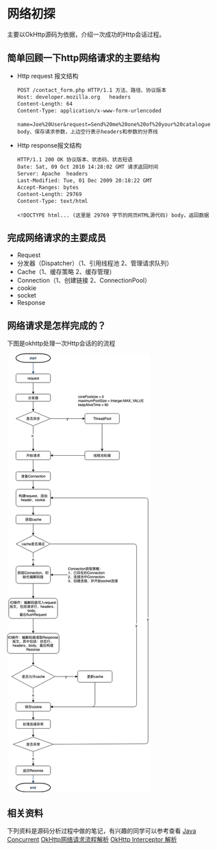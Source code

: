 # 网络初探
主要以OkHttp源码为依据，介绍一次成功的Http会话过程。
## 简单回顾一下http网络请求的主要结构
* Http request 报文结构
    
    ```
    POST /contact_form.php HTTP/1.1 方法、路径、协议版本
    Host: developer.mozilla.org   headers
    Content-Length: 64
    Content-Type: application/x-www-form-urlencoded
    
    name=Joe%20User&request=Send%20me%20one%20of%20your%20catalogue  body、保存请求参数，上边空行表示headers和参数的分界线
    ```
* Http response报文结构
   
    ```
    HTTP/1.1 200 OK 协议版本、状态码、状态短语
    Date: Sat, 09 Oct 2010 14:28:02 GMT 请求返回时间
    Server: Apache  headers
    Last-Modified: Tue, 01 Dec 2009 20:18:22 GMT
    Accept-Ranges: bytes
    Content-Length: 29769
    Content-Type: text/html
    
    <!DOCTYPE html... (这里是 29769 字节的网页HTML源代码) body，返回数据
    ```

## 完成网络请求的主要成员

* Request
* 分发器（Dispatcher）（1、引用线程池 2、管理请求队列）
* Cache（1、缓存策略 2、缓存管理）
* Connection（1、创建链接 2、ConnectionPool）
* cookie
* socket
* Response

## 网络请求是怎样完成的？
下图是okhttp处理一次Http会话的的流程

![网络请求流程](media/15588568433891/%E7%BD%91%E7%BB%9C%E8%AF%B7%E6%B1%82%E6%B5%81%E7%A8%8B.png)



## 相关资料
下列资料是源码分析过程中做的笔记，有兴趣的同学可以参考查看
[Java Concurrent](https://github.com/LeaYw/Documents/blob/master/docs/15587915875840.md)
[OkHttp网络请求流程解析](https://github.com/LeaYw/Documents/blob/master/docs/15591163507266.md)
[OkHttp Interceptor 解析](https://github.com/LeaYw/Documents/blob/master/docs/15588811783421.md)
